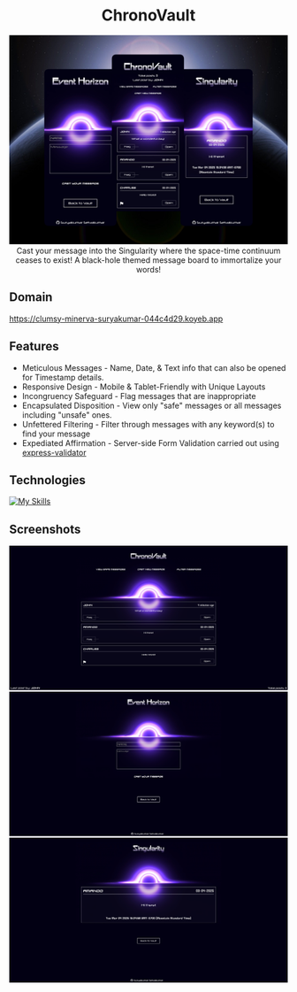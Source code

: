 <h1 align='center'>ChronoVault</h1>

<div align="center">
   <img width=auto height=auto src="./public/output-mobile.jpg" alt="output collage">
</div>

<div align='center'>Cast your message into the Singularity where the space-time continuum ceases to exist! A black-hole themed message board to immortalize your words!</div>

## Domain

https://clumsy-minerva-suryakumar-044c4d29.koyeb.app

## Features

- Meticulous Messages - Name, Date, & Text info that can also be opened for Timestamp details.
- Responsive Design - Mobile & Tablet-Friendly with Unique Layouts
- Incongruency Safeguard - Flag messages that are inappropriate
- Encapsulated Disposition - View only "safe" messages or all messages including "unsafe" ones.
- Unfettered Filtering - Filter through messages with any keyword(s) to find your message
- Expediated Affirmation - Server-side Form Validation carried out using [express-validator](https://express-validator.github.io/docs/)

## Technologies

[![My Skills](https://skillicons.dev/icons?i=nodejs,express,postgres,html,css)](https://skillicons.dev)

## Screenshots

<div align="center">
   <img width=auto height=auto src="./public/output-pc-1.png" alt="ChronoVault">
   <img width=auto height=auto src="./public/output-pc-2.png" alt="Event Horizon">
   <img width=auto height=auto src="./public/output-pc-3.png" alt="Singularity">
</div>
